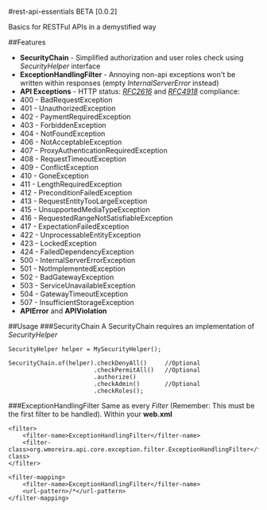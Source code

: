 #rest-api-essentials BETA [0.0.2]

Basics for RESTFul APIs in a demystified way

##Features
*	**SecurityChain** - Simplified authorization and user roles check using *SecurityHelper* interface
*   **ExceptionHandlingFilter** - Annoying non-api exceptions won't be written within responses (empty *InternalServerError* instead)
*	**API Exceptions** - HTTP status: [*RFC2616*](http://tools.ietf.org/html/rfc2616) and [*RFC4918*](http://tools.ietf.org/html/rfc4918) compliance:
  * 400 - BadRequestException
  * 401 - UnauthorizedException
  * 402 - PaymentRequiredException
  * 403 - ForbiddenException
  * 404 - NotFoundException
  * 406 - NotAcceptableException
  * 407 - ProxyAuthenticationRequiredException
  * 408 - RequestTimeoutException
  * 409 - ConflictException
  * 410 - GoneException
  * 411 - LengthRequiredException
  * 412 - PreconditionFailedException
  * 413 - RequestEntityTooLargeException
  * 415 - UnsupportedMediaTypeException
  * 416 - RequestedRangeNotSatisfiableException
  * 417 - ExpectationFailedException
  * 422 - UnprocessableEntityException
  * 423 - LockedException
  * 424 - FailedDependencyException
  * 500 - InternalServerErrorException
  * 501 - NotImplementedException
  * 502 - BadGatewayException
  * 503 - ServiceUnavailableException
  * 504 - GatewayTimeoutException
  * 507 - InsufficientStorageException
*	**APIError** and **APIViolation**

##Usage
###SecurityChain
A SecurityChain requires an implementation of *SecurityHelper*

	SecurityHelper helper = MySecurityHelper();
	
	SecurityChain.of(helper).checkDenyAll()		//Optional
							.checkPermitAll()	//Optional
							.authorize()
							.checkAdmin()		//Optional
							.checkRoles();
							
###ExceptionHandlingFilter
Same as every *Filter* (Remember: This must be the first filter to be handled).
Within your **web.xml**

	<filter>
		<filter-name>ExceptionHandlingFilter</filter-name>
		<filter-class>org.wmoreira.api.core.exception.filter.ExceptionHandlingFilter</filter-class>
	</filter>

	<filter-mapping>
		<filter-name>ExceptionHandlingFilter</filter-name>
		<url-pattern>/*</url-pattern>
	</filter-mapping>
